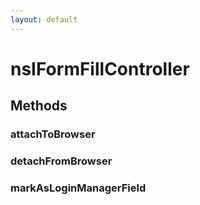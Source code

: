 ```yaml
---
layout: default
---
```


# nsIFormFillController #

## Methods ##

### attachToBrowser ###

### detachFromBrowser ###

### markAsLoginManagerField ###
